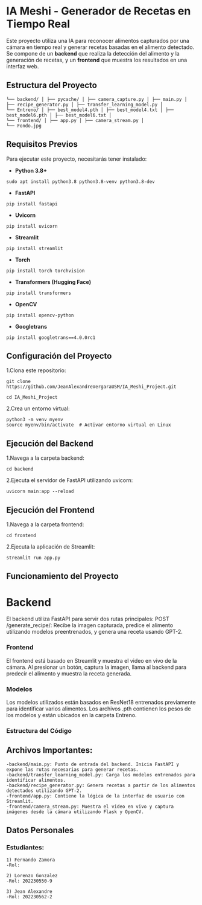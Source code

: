 # IA Meshi - Generador de Recetas en Tiempo Real

Este proyecto utiliza una IA para reconocer alimentos capturados por una cámara en tiempo real y generar recetas basadas en el alimento detectado. Se compone de un **backend** que realiza la detección del alimento y la generación de recetas, y un **frontend** que muestra los resultados en una interfaz web. 

## Estructura del Proyecto

```IA_Meshi_Project/ 
└── backend/ │ ├── pycache/ │ ├── camera_capture.py │ ├── main.py │ ├── recipe_generator.py │ ├── transfer_learning_model.py │ 
└── Entreno/ │ ├── best_model4.pth │ ├── best_model4.txt │ ├── best_model6.pth │ ├── best_model6.txt │ 
└── frontend/ │ ├── app.py │ ├── camera_stream.py │ 
└── Fondo.jpg
```


## Requisitos Previos

Para ejecutar este proyecto, necesitarás tener instalado:

- **Python 3.8+**
```
sudo apt install python3.8 python3.8-venv python3.8-dev
```
  
- **FastAPI**
```
pip install fastapi
```
- **Uvicorn**
```
pip install uvicorn
```
- **Streamlit**
```
pip install streamlit
``` 
- **Torch**
```
pip install torch torchvision
```
- **Transformers (Hugging Face)**
```
pip install transformers
```
- **OpenCV**
```
pip install opencv-python
```
- **Googletrans**
```
pip install googletrans==4.0.0rc1
```

## Configuración del Proyecto

1.Clona este repositorio:
```
git clone https://github.com/JeanAlexandreVergaraUSM/IA_Meshi_Project.git
```
```
cd IA_Meshi_Project
```
2.Crea un entorno virtual:
```
python3 -m venv myenv
source myenv/bin/activate  # Activar entorno virtual en Linux
```

## Ejecución del Backend

1.Navega a la carpeta backend:
```
cd backend
```
2.Ejecuta el servidor de FastAPI utilizando uvicorn:
```
uvicorn main:app --reload
```
## Ejecución del Frontend

1.Navega a la carpeta frontend:
```
cd frontend
```
2.Ejecuta la aplicación de Streamlit:
```
streamlit run app.py
```
## Funcionamiento del Proyecto

# Backend
El backend utiliza FastAPI para servir dos rutas principales:
POST /generate_recipe/: Recibe la imagen capturada, predice el alimento utilizando modelos preentrenados, y genera una receta usando GPT-2.

### Frontend
El frontend está basado en Streamlit y muestra el video en vivo de la cámara. Al presionar un botón, captura la imagen, llama al backend para predecir el alimento y muestra la receta generada.

### Modelos
Los modelos utilizados están basados en ResNet18 entrenados previamente para identificar varios alimentos. Los archivos .pth contienen los pesos de los modelos y están ubicados en la carpeta Entreno.

### Estructura del Código

## Archivos Importantes:
```
-backend/main.py: Punto de entrada del backend. Inicia FastAPI y expone las rutas necesarias para generar recetas.
-backend/transfer_learning_model.py: Carga los modelos entrenados para identificar alimentos.
-backend/recipe_generator.py: Genera recetas a partir de los alimentos detectados utilizando GPT-2.
-frontend/app.py: Contiene la lógica de la interfaz de usuario con Streamlit.
-frontend/camera_stream.py: Muestra el video en vivo y captura imágenes desde la cámara utilizando Flask y OpenCV.
```
## Datos Personales

### Estudiantes:
```
1) Fernando Zamora
-Rol: 

2) Lorenzo Gonzalez
-Rol: 202230550-9

3) Jean Alexandre
-Rol: 202230562-2
```




